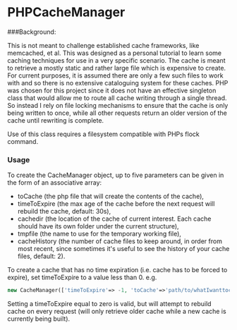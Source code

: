 PHPCacheManager
===============

###Background:

This is not meant to challenge established cache frameworks, like memcached, et al.  This was designed as a personal tutorial to learn some caching techniques for use in a very specific scenario.
The cache is meant to retrieve a mostly static and rather large file which is expensive to create.  For current purposes, it is assumed there are only a few such files to work with and so there is no extensive cataloguing system for these caches.
PHP was chosen for this project since it does not have an effective singleton class that would allow me to route all cache writing through a single thread.  So instead I rely on file locking mechanisms to ensure that the cache is only being written to once, while all other requests return an older version of the cache until rewriting is complete.

Use of this class requires a filesystem compatible with PHPs flock command.  

### Usage
To create the CacheManager object, up to five parameters can be given in the form of an associative array: 
- toCache (the php file that will create the contents of the cache),
- timeToExpire (the max age of the cache before the next request will rebuild the cache, default: 30s),
- cachedir (the location of the cache of current interest.  Each cache should have its own folder under the current structure),
- tmpfile (the name to use for the temporary working file),
- cacheHistory (the number of cache files to keep around, in order from most recent, since sometimes it's useful to see the history of your cache files, default: 2).

To create a cache that has no time expiration (i.e. cache has to be forced to expire), set timeToExpire to a value less than 0.  e.g.
```php
new CacheManager(['timeToExpire'=> -1, 'toCache'=>'path/to/whatIwanttocache.php']);
```
Setting a timeToExpire equal to zero is valid, but will attempt to rebuild cache on every request (will only retrieve older cache while a new cache is currently being built).  
